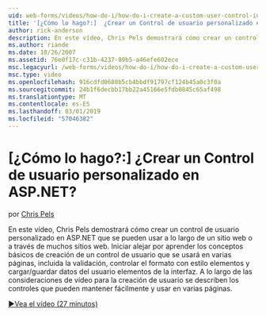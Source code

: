 ```yaml
---
uid: web-forms/videos/how-do-i/how-do-i-create-a-custom-user-control-in-aspnet
title: '[¿Cómo lo hago?:]  ¿Crear un Control de usuario personalizado en ASP.NET? | Microsoft Docs'
author: rick-anderson
description: En este vídeo, Chris Pels demostrará cómo crear un control de usuario personalizado en ASP.NET que se pueden usar a lo largo de un sitio web o a través de muchos sitios web. STA...
ms.author: riande
ms.date: 10/26/2007
ms.assetid: 76e0f17c-c31b-4237-89b5-a46efe602ece
msc.legacyurl: /web-forms/videos/how-do-i/how-do-i-create-a-custom-user-control-in-aspnet
msc.type: video
ms.openlocfilehash: 916cdfd0680b5cb4bbdf91797cf124b45a0c3f0a
ms.sourcegitcommit: 24b1f6decbb17bb22a45166e5fdb0845c65af498
ms.translationtype: MT
ms.contentlocale: es-ES
ms.lasthandoff: 03/01/2019
ms.locfileid: "57046382"
---
```

<a name="how-do-i--create-a-custom-user-control-in-aspnet"></a>[¿Cómo lo hago?:]  ¿Crear un Control de usuario personalizado en ASP.NET?
====================
por [Chris Pels](https://twitter.com/chrispels)

En este vídeo, Chris Pels demostrará cómo crear un control de usuario personalizado en ASP.NET que se pueden usar a lo largo de un sitio web o a través de muchos sitios web. Iniciar alejar por aprender los conceptos básicos de creación de un control de usuario que se usará en varias páginas, incluida la validación, controlar el formato con estilo elementos y cargar/guardar datos del usuario elementos de la interfaz. A lo largo de las consideraciones de vídeo para la creación de usuario se describen los controles que pueden mantener fácilmente y usar en varias páginas.

[&#9654;Vea el vídeo (27 minutos)](https://channel9.msdn.com/Blogs/ASP-NET-Site-Videos/how-do-i-create-a-custom-user-control-in-aspnet)
